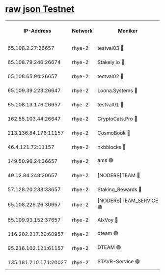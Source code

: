 
[raw json Testnet](https://rpc-check.quickt.stavr.tech/quickt/rpc-quickt-result.json)
=


<table><tr><th>IP-Address</th><th>Network</th><th>Moniker</th><th>Latest Block Height</th><th>Earliest Block Height</th><th>Catching Up</th><th>Tx Index</th><th>Voting Power</th><th>Scan Time</th></tr><tr><td>65.108.2.27:26657</td><td>rhye-2</td><td>testval03 🔴</td><td>979817</td><td>1</td><td>False</td><td>on</td><td>11002050</td><td>2024-02-25T21:21:17.472613849UTC</td></tr><tr><td>65.108.79.246:26674</td><td>rhye-2</td><td>Stakely.io 🔴</td><td>979817</td><td>1</td><td>False</td><td>on</td><td>10010</td><td>2024-02-25T21:21:19.939111431UTC</td></tr><tr><td>65.108.65.94:26657</td><td>rhye-2</td><td>testval02 🔴</td><td>979818</td><td>1</td><td>False</td><td>on</td><td>11002050</td><td>2024-02-25T21:21:22.773051865UTC</td></tr><tr><td>65.109.39.223:26647</td><td>rhye-2</td><td>Loona.Systems 🔴</td><td>979818</td><td>1</td><td>False</td><td>off</td><td>86949</td><td>2024-02-25T21:21:26.002832908UTC</td></tr><tr><td>65.108.13.176:26657</td><td>rhye-2</td><td>testval01 🔴</td><td>979819</td><td>1</td><td>False</td><td>on</td><td>13082010</td><td>2024-02-25T21:21:26.805395112UTC</td></tr><tr><td>162.55.103.44:26647</td><td>rhye-2</td><td>CryptoCats.Pro 🔴</td><td>979823</td><td>1</td><td>False</td><td>off</td><td>9999</td><td>2024-02-25T21:21:59.118064691UTC</td></tr><tr><td>213.136.84.176:11157</td><td>rhye-2</td><td>CosmoBook 🔴</td><td>979822</td><td>65301</td><td>False</td><td>off</td><td>1528057</td><td>2024-02-25T21:21:52.667056087UTC</td></tr><tr><td>46.4.121.72:11157</td><td>rhye-2</td><td>nkbblocks 🔴</td><td>979816</td><td>70101</td><td>False</td><td>off</td><td>81491</td><td>2024-02-25T21:21:10.499995329UTC</td></tr><tr><td>149.50.96.24:36657</td><td>rhye-2</td><td>ams 🟢</td><td>979821</td><td>133501</td><td>False</td><td>on</td><td>0</td><td>2024-02-25T21:21:42.170359232UTC</td></tr><tr><td>49.12.84.248:20657</td><td>rhye-2</td><td>[NODERS]TEAM 🔴</td><td>979820</td><td>146001</td><td>False</td><td>on</td><td>59690</td><td>2024-02-25T21:21:39.762634528UTC</td></tr><tr><td>57.128.20.238:33657</td><td>rhye-2</td><td>Staking_Rewards 🔴</td><td>979818</td><td>149101</td><td>False</td><td>on</td><td>9900</td><td>2024-02-25T21:21:25.586167321UTC</td></tr><tr><td>65.108.226.26:30657</td><td>rhye-2</td><td>[NODERS]TEAM_SERVICE 🟢</td><td>979818</td><td>241501</td><td>False</td><td>on</td><td>0</td><td>2024-02-25T21:21:26.447480881UTC</td></tr><tr><td>65.109.93.152:37657</td><td>rhye-2</td><td>AlxVoy 🔴</td><td>979816</td><td>315173</td><td>False</td><td>on</td><td>143351</td><td>2024-02-25T21:21:15.094457744UTC</td></tr><tr><td>116.202.217.20:60957</td><td>rhye-2</td><td>dteam 🟢</td><td>979818</td><td>421794</td><td>False</td><td>on</td><td>0</td><td>2024-02-25T21:21:23.150142906UTC</td></tr><tr><td>95.216.102.121:61157</td><td>rhye-2</td><td>DTEAM 🟢</td><td>946425</td><td>945401</td><td>False</td><td>on</td><td>0</td><td>2024-02-25T21:21:20.291446853UTC</td></tr><tr><td>135.181.210.171:20027</td><td>rhye-2</td><td>STAVR-Service 🟢</td><td>979820</td><td>978001</td><td>False</td><td>on</td><td>0</td><td>2024-02-25T21:21:37.400648598UTC</td></tr></table>